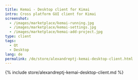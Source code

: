 ```yaml
---
title: Kemai - Desktop client for Kimai
intro: Cross platform GUI client for Kimai
screenshot: 
  - /images/marketplace/kemai-running.jpg
  - /images/marketplace/kemai-settings.jpg
  - /images/marketplace/kemai-add-project.jpg
type: client
tags:
  - Qt
  - Desktop
lang: de
permalink: /de/store/alexandreptj-kemai-desktop-client.html
---
```


{% include store/alexandreptj-kemai-desktop-client.md %}
